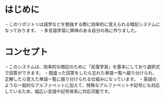 # はじめに
・このリポジトリは語学などを勉強する際に効率的に覚えられる暗記システムになっております。
・多言語学習に興味のある自分の為に作りました。
# コンセプト
・このシステムは、効率的な暗記のために「反復学習」を基本にしており選択式で回答ができます。
・間違った回答をしたら忘れた単語一覧へ振り分けられ、正解したら覚えた単語一覧に振り分けられる仕組みになっています。
・英語のような一般的なアルファベットに加えて、特殊なアルファベットや記号にも対応しているため、幅広い言語や記号体系に対応可能です。
